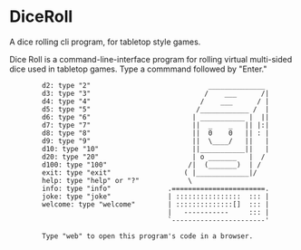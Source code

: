 # DiceRoll
A dice rolling cli program, for tabletop style games.

Dice Roll is a command-line-interface program for rolling virtual multi-sided dice used in tabletop games. 
Type a commmand followed by "Enter."
        
            d2: type "2"                             ______________
            d3: type "3"                            /    ___      /|
            d4: type "4"                           /    ___      / |
            d5: type "5"                          /____________ /  |
            d6: type "6"                         | ___________ |  ||
            d7: type "7"                         ||  _    _   || |:|
            d8: type "8"                         ||  0    0   || : |
            d9: type "9"                         ||  \____/   ||   |
            d10: type "10"                       ||___________||   |
            d20: type "20"                       | o _______   |  /
            d100: type "100"                    /|  (_______)  | /
            exit: type "exit"                  ( |_____________|/
            help: type "help" or "?"            \
            info: type "info"              .=======================.
            joke: type "joke"              | ::::::::::::::::  ::: |
            welcome: type "welcome"        | ::::::::::::::[]  ::: |
                                           |   -----------     ::: |
                                           `-----------------------'
                                           
            Type "web" to open this program's code in a browser.
